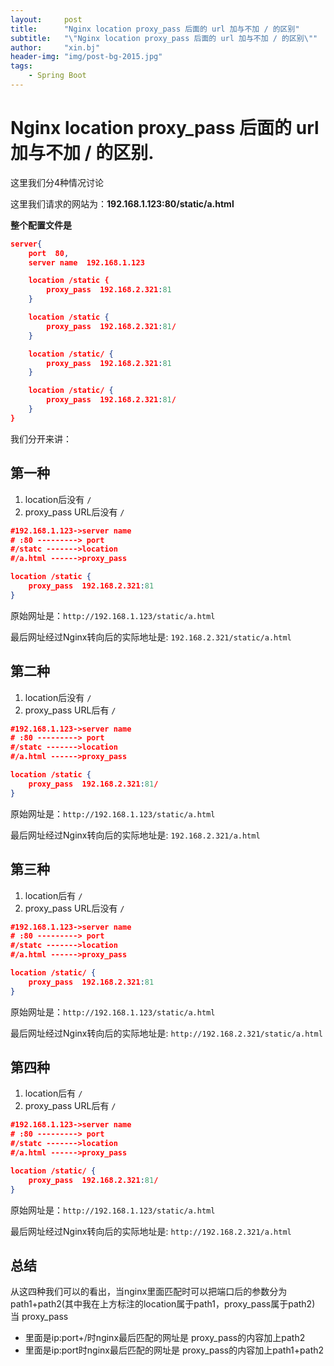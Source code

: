```yaml
---
layout:     post
title:      "Nginx location proxy_pass 后面的 url 加与不加 / 的区别"
subtitle:   "\"Nginx location proxy_pass 后面的 url 加与不加 / 的区别\"" 
author:     "xin.bj"
header-img: "img/post-bg-2015.jpg"
tags:
    - Spring Boot
---
```


# Nginx location proxy_pass 后面的 url 加与不加 / 的区别.


这里我们分4种情况讨论

这里我们请求的网站为：**192.168.1.123:80/static/a.html**

**整个配置文件是**

```json
server{
	port  80,
	server name  192.168.1.123

	location /static {
		proxy_pass  192.168.2.321:81
	}

    location /static {
	    proxy_pass  192.168.2.321:81/
    }

    location /static/ {
    	proxy_pass  192.168.2.321:81
    }

    location /static/ {
	    proxy_pass  192.168.2.321:81/
    }
}
```

我们分开来讲：

## 第一种 

1. location后没有 `/`
2. proxy_pass URL后没有 `/`

```json
#192.168.1.123->server name
# :80 ---------> port
#/statc ------->location
#/a.html ------>proxy_pass 

location /static {
	proxy_pass  192.168.2.321:81
}
```

原始网址是：`http://192.168.1.123/static/a.html`

最后网址经过Nginx转向后的实际地址是: `192.168.2.321/static/a.html`

## 第二种

1. location后没有 `/`
2. proxy_pass URL后有 `/`

```json
#192.168.1.123->server name
# :80 ---------> port
#/statc ------->location
#/a.html ------>proxy_pass 

location /static {
	proxy_pass  192.168.2.321:81/
}
```

原始网址是：`http://192.168.1.123/static/a.html`

最后网址经过Nginx转向后的实际地址是: `192.168.2.321/a.html`

## 第三种

1. location后有 `/`
2. proxy_pass URL后没有 `/`

```json
#192.168.1.123->server name
# :80 ---------> port
#/statc ------->location
#/a.html ------>proxy_pass 

location /static/ {
	proxy_pass  192.168.2.321:81
}
```

原始网址是：`http://192.168.1.123/static/a.html`

最后网址经过Nginx转向后的实际地址是: `http://192.168.2.321/static/a.html`

## 第四种

1. location后有 `/`
2. proxy_pass URL后有 `/`

```json
#192.168.1.123->server name
# :80 ---------> port
#/statc ------->location
#/a.html ------>proxy_pass 

location /static/ {
	proxy_pass  192.168.2.321:81/
}
```

原始网址是：`http://192.168.1.123/static/a.html`

最后网址经过Nginx转向后的实际地址是: `http://192.168.2.321/a.html`

## 总结

从这四种我们可以的看出，当nginx里面匹配时可以把端口后的参数分为path1+path2(其中我在上方标注的location属于path1，proxy_pass属于path2)
当 proxy_pass

- 里面是ip:port+/时nginx最后匹配的网址是 proxy_pass的内容加上path2
- 里面是ip:port时nginx最后匹配的网址是 proxy_pass的内容加上path1+path2

